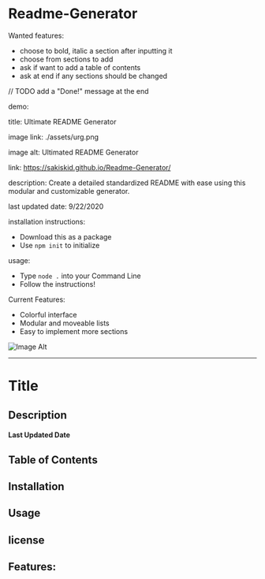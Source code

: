 # Readme-Generator

Wanted features:
- choose to bold, italic a section after inputting it
- choose from sections to add
- ask if want to add a table of contents
- ask at end if any sections should be changed


// TODO
add a "Done!" message at the end








demo:

title: Ultimate README Generator

image link: ./assets/urg.png

image alt: Ultimated README Generator

link: https://sakiskid.github.io/Readme-Generator/

description: Create a detailed standardized README with ease using this modular and customizable generator.

last updated date: 9/22/2020

installation instructions:
- Download this as a package
- Use `npm init` to initialize

usage:
- Type `node .` into your Command Line
- Follow the instructions!

Current Features:
- Colorful interface
- Modular and moveable lists
- Easy to implement more sections



![Image Alt](image-link)

------

# Title

## Description

#### **Last Updated Date** 

## Table of Contents

## Installation

## Usage

## license

## Features: